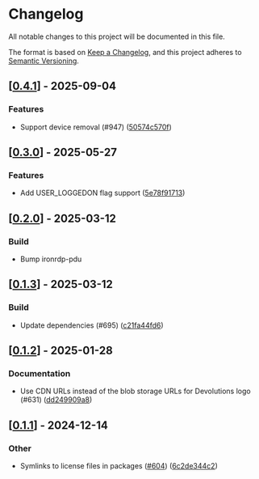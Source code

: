 # Changelog

All notable changes to this project will be documented in this file.

The format is based on [Keep a Changelog](https://keepachangelog.com/en/1.0.0/),
and this project adheres to [Semantic Versioning](https://semver.org/spec/v2.0.0.html).


## [[0.4.1](https://github.com/Devolutions/IronRDP/compare/ironrdp-rdpdr-v0.4.0...ironrdp-rdpdr-v0.4.1)] - 2025-09-04

### <!-- 1 -->Features

- Support device removal (#947) ([50574c570f](https://github.com/Devolutions/IronRDP/commit/50574c570f6e44d264153337e5f87a5313f190e6)) 



## [[0.3.0](https://github.com/Devolutions/IronRDP/compare/ironrdp-rdpdr-v0.2.0...ironrdp-rdpdr-v0.3.0)] - 2025-05-27

### <!-- 1 -->Features

- Add USER_LOGGEDON flag support ([5e78f91713](https://github.com/Devolutions/IronRDP/commit/5e78f917132a174bdd5d8711beb1744de1bd265a)) 


## [[0.2.0](https://github.com/Devolutions/IronRDP/compare/ironrdp-rdpdr-v0.1.3...ironrdp-rdpdr-v0.2.0)] - 2025-03-12

### <!-- 7 -->Build

- Bump ironrdp-pdu


## [[0.1.3](https://github.com/Devolutions/IronRDP/compare/ironrdp-rdpdr-v0.1.2...ironrdp-rdpdr-v0.1.3)] - 2025-03-12

### <!-- 7 -->Build

- Update dependencies (#695) ([c21fa44fd6](https://github.com/Devolutions/IronRDP/commit/c21fa44fd6f3c6a6b74788ff68e83133c1314caa)) 


## [[0.1.2](https://github.com/Devolutions/IronRDP/compare/ironrdp-rdpdr-v0.1.1...ironrdp-rdpdr-v0.1.2)] - 2025-01-28

### <!-- 6 -->Documentation

- Use CDN URLs instead of the blob storage URLs for Devolutions logo (#631) ([dd249909a8](https://github.com/Devolutions/IronRDP/commit/dd249909a894004d4f728d30b3a4aa77a0f8193b)) 



## [[0.1.1](https://github.com/Devolutions/IronRDP/compare/ironrdp-rdpdr-v0.1.0...ironrdp-rdpdr-v0.1.1)] - 2024-12-14

### Other

- Symlinks to license files in packages ([#604](https://github.com/Devolutions/IronRDP/pull/604)) ([6c2de344c2](https://github.com/Devolutions/IronRDP/commit/6c2de344c2dd93ce9621834e0497ed7c3bfaf91a)) 
